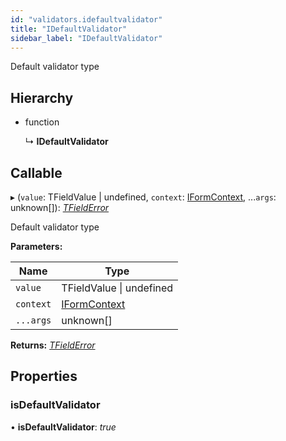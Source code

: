```yaml
---
id: "validators.idefaultvalidator"
title: "IDefaultValidator"
sidebar_label: "IDefaultValidator"
---
```


Default validator type

## Hierarchy

* function

  ↳ **IDefaultValidator**

## Callable

▸ (`value`: TFieldValue | undefined, `context`: [IFormContext](formcontext.iformcontext.md), ...`args`: unknown[]): *[TFieldError](../modules/validators.md#tfielderror)*

Default validator type

**Parameters:**

Name | Type |
------ | ------ |
`value` | TFieldValue &#124; undefined |
`context` | [IFormContext](formcontext.iformcontext.md) |
`...args` | unknown[] |

**Returns:** *[TFieldError](../modules/validators.md#tfielderror)*

## Properties

###  isDefaultValidator

• **isDefaultValidator**: *true*
